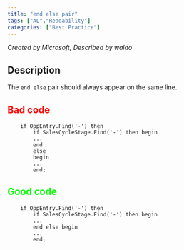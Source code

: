 ```yaml
---
title: "end else pair"
tags: ["AL","Readability"]
categories: ["Best Practice"]
---
```


_Created by Microsoft, Described by waldo_

## Description

The `end else` pair should always appear on the same line.

## <span style="color:red">Bad code</span>

```al
    if OppEntry.Find('-') then
        if SalesCycleStage.Find('-') then begin
        ...
        end
        else
        begin
        ... 
        end;
```

## <span style="color:lime">Good code</span>

```al
    if OppEntry.Find('-') then
        if SalesCycleStage.Find('-') then begin
        ...
        end else begin
        ...
        end;
```
